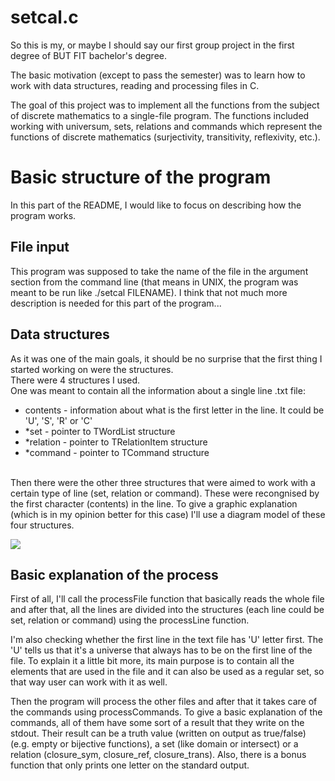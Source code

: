 # setcal.c
So this is my, or maybe I should say our first group project in the first degree of BUT FIT bachelor's degree.
<p> The basic motivation (except to pass the semester) was to learn how to work with data structures, reading and processing files in C. </p>
<p> The goal of this project was to implement all the functions from the subject of discrete mathematics to a single-file program. The functions included working with universum, sets, relations and commands which represent the functions of discrete mathematics (surjectivity, transitivity, reflexivity, etc.). </p>
<h1> Basic structure of the program </h1>
<p> In this part of the README, I would like to focus on describing how the program works. </p>
<h2> File input </h2>
<p> This program was supposed to take the name of the file in the argument section from the command line (that means in UNIX, the program was meant to be run like ./setcal FILENAME). I think that not much more description is needed for this part of the program...</p>
<h2> Data structures </h2>
<p> As it was one of the main goals, it should be no surprise that the first thing I started working on were the structures.
<br> There were 4 structures I used. 
<br> One was meant to contain all the information about a single line .txt file:
<ul>
  <li> contents - information about what is the first letter in the line. It could be 'U', 'S', 'R' or 'C'
  <li> *set - pointer to TWordList structure
  <li> *relation - pointer to TRelationItem structure
  <li> *command - pointer to TCommand structure
</ul>

<br> Then there were the other three structures that were aimed to work with a certain type of line (set, relation or command). These were recongnised by the first character (contents) in the line. To give a graphic explanation (which is in my opinion better for this case) I'll use a diagram model of these four structures.

<img src="https://raw.githubusercontent.com/MOONYROS/setcal/main/diagrams.jpg">

<h2> Basic explanation of the process </h2>
<p> First of all, I'll call the processFile function that basically reads the whole file and after that, all the lines are divided into the structures (each line could be set, relation or command) using the processLine function. </p>
<p> I'm also checking whether the first line in the text file has 'U' letter first. The 'U' tells us that it's a universe that always has to be on the first line of the file. To explain it a little bit more, its main purpose is to contain all the elements that are used in the file and it can also be used as a regular set, so that way user can work with it as well. </p>
<p> Then the program will process the other files and after that it takes care of the commands using processCommands. To give a basic explanation of the commands, all of them have some sort of a result that they write on the stdout. Their result can be a truth value (written on output as true/false) (e.g. empty or bijective functions), a set (like domain or intersect) or a relation (closure_sym, closure_ref, closure_trans). Also, there is a bonus function that only prints one letter on the standard output. </p>
